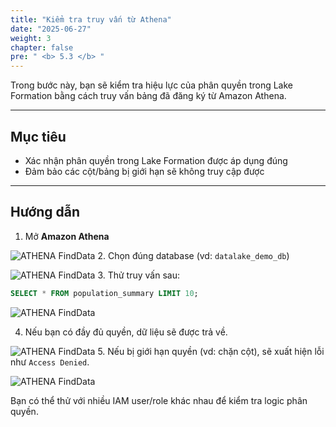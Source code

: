 ```yaml
---
title: "Kiểm tra truy vấn từ Athena"
date: "2025-06-27"
weight: 3
chapter: false
pre: " <b> 5.3 </b> "
---
```


Trong bước này, bạn sẽ kiểm tra hiệu lực của phân quyền trong Lake Formation bằng cách truy vấn bảng đã đăng ký từ Amazon Athena.

---

## Mục tiêu

- Xác nhận phân quyền trong Lake Formation được áp dụng đúng
- Đảm bảo các cột/bảng bị giới hạn sẽ không truy cập được

---

## Hướng dẫn

1. Mở **Amazon Athena**

![ATHENA FindData](/images/6.athena/01_athena.png)
2. Chọn đúng database (vd: `datalake_demo_db`)

![ATHENA FindData](/images/6.athena/02_athena.png)
3. Thử truy vấn sau:
   ```sql
   SELECT * FROM population_summary LIMIT 10;
   ```
![ATHENA FindData](/images/6.athena/03_athena.png)

4. Nếu bạn có đầy đủ quyền, dữ liệu sẽ được trả về.

![ATHENA FindData](/images/6.athena/04_athena.png)
5. Nếu bị giới hạn quyền (vd: chặn cột), sẽ xuất hiện lỗi như `Access Denied`.

![ATHENA FindData](/images/6.athena/05_athena.png)

Bạn có thể thử với nhiều IAM user/role khác nhau để kiểm tra logic phân quyền.
